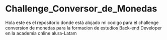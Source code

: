 # Challenge_Conversor_de_Monedas
Hola este es el repositorio donde está alojado mi codigo para el challenge conversion de monedas para la formacion de estudios Back-end Developer en la academia online alura-Latam
